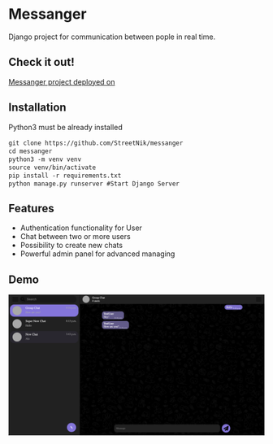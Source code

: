 # Messanger

Django project for communication between pople in real time.

## Check it out!

[Messanger project deployed on ]()

## Installation

Python3 must be already installed

```shell
git clone https://github.com/StreetNik/messanger
cd messanger
python3 -m venv venv
source venv/bin/activate
pip install -r requirements.txt
python manage.py runserver #Start Django Server
```

## Features

* Authentication functionality for User
* Chat between two or more users
* Possibility to create new chats
* Powerful admin panel for advanced managing

## Demo

![Website interface](demo.png)
